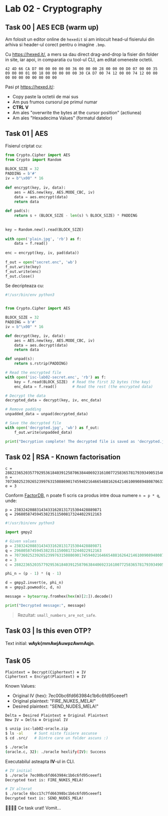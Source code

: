 # Lab 02 - Cryptography

## Task 00 | AES ECB (warm up)

Am folosit un editor online de `hexedit`
si am inlocuit head-ul fisierului din arhiva
si header-ul corect pentru o imagine `.bmp`.

Cu https://hexed.it/, a mers sa dau direct drag-and-drop
la fisier din folder in site, iar apoi, in comparatia cu tool-ul CLI,
am editat omeneste octetii.


```
42 4D 66 CA D7 00 00 00 00 00 36 00 00 00 28 00 00 00 D0 07 00 00 35 09 00 00 01 00 18 00 00 00 00 00 30 CA D7 00 74 12 00 00 74 12 00 00 00 00 00 00 00 00 00 00
```

Pasi pt https://hexed.it/:
- Copy paste la octetii de mai sus
- Am pus frumos cursorul pe primul numar 
- **CTRL V**
- Am ales "overwrite the bytes at the cursor position" (actiunea)
- Am ales "Hexadecima Values" (formatul datelor)



## Task 01 | AES

Fisierul criptat cu:

```py
from Crypto.Cipher import AES
from Crypto import Random
 
BLOCK_SIZE = 32
PADDING = b'#'
iv = b"\x00" * 16
 
def encrypt(key, iv, data):
    aes = AES.new(key, AES.MODE_CBC, iv)
    data = aes.encrypt(data)
    return data
 
def pad(s):
    return s + (BLOCK_SIZE - len(s) % BLOCK_SIZE) * PADDING 
 
 
key = Random.new().read(BLOCK_SIZE)
 
with open('plain.jpg', 'rb') as f:
    data = f.read()
 
enc = encrypt(key, iv, pad(data))
 
f_out = open("secret.enc", 'wb')
f_out.write(key)
f_out.write(enc)
f_out.close()
```


Se decripteaza cu:

```py
#!/usr/bin/env python3


from Crypto.Cipher import AES

BLOCK_SIZE = 32
PADDING = b'#'
iv = b"\x00" * 16

def decrypt(key, iv, data):
    aes = AES.new(key, AES.MODE_CBC, iv)
    data = aes.decrypt(data)
    return data

def unpad(s):
    return s.rstrip(PADDING)

# Read the encrypted file
with open('isc-lab02-secret.enc', 'rb') as f:
    key = f.read(BLOCK_SIZE)  # Read the first 32 bytes (the key)
    enc_data = f.read()       # Read the rest (the encrypted data)

# Decrypt the data
decrypted_data = decrypt(key, iv, enc_data)

# Remove padding
unpadded_data = unpad(decrypted_data)

# Save the decrypted file
with open('decrypted.jpg', 'wb') as f_out:
    f_out.write(unpadded_data)

print("Decryption complete! The decrypted file is saved as 'decrypted.jpg'.")
```



## Task 02 | RSA - Known factorisation



```
c = 28822365203577929536184039125870638440692316100772583657817939349051546473185
n = 70736025239265239976315088690174594021646654881626421461009089480870633400973
e = 3
```

Conform [FactorDB](https://factordb.com/),
n poate fi scris ca produs intre doua numere `n = p * q`, unde:
```
p = 238324208831434331628131715304428889871
q = 296805874594538235115008173244022912163
```


```py
#!/usr/bin/env python3

import gmpy2

# Given values
p = 238324208831434331628131715304428889871
q = 296805874594538235115008173244022912163
n = 70736025239265239976315088690174594021646654881626421461009089480870633400973
e = 3
c = 28822365203577929536184039125870638440692316100772583657817939349051546473185

phi_n = (p - 1) * (q - 1)

d = gmpy2.invert(e, phi_n)
m = gmpy2.powmod(c, d, n)

message = bytearray.fromhex(hex(m)[2:]).decode()

print("Decrypted message:", message)
```

> Rezultat: `small_numbers_are_not_safe`.


## Task 03 | Is this even OTP?

Text initial: **wAyk{mmAwjAuwpzAwmAqjn**.




## Task 05 

```
Plaintext = Decrypt(Ciphertext) ⊕ IV
Ciphertext = Encrypt(Plaintext) ⊕ IV
```



Known Values:
- Original IV (hex): 7ec00bc6fd663984c1b6c6fd95ceeef1
- Original plaintext: "FIRE_NUKES_MELA!"
- Desired plaintext: "SEND_NUDES_MELA!"

```
Delta = Desired Plaintext ⊕ Original Plaintext
New IV = Delta ⊕ Original IV

```

```sh
$ unzip isc-lab02-oracle.zip
$ ls -al     # Sunt niste fisiere ascunse
$ cd .src/   # Dintre care un folder ascuns :)
```


```sh
$ ./oracle 
(oracle.c, 32): ./oracle hexlify(IV): Success
```

Executabilul asteapta **IV**-ul in CLI.


```sh
# IV initial
$ ./oracle 7ec00bc6fd663984c1b6c6fd95ceeef1
Decrypted text is: FIRE_NUKES_MELA!
```

```sh
# IV alterat
$ ./oracle 6bcc17c7fd66398bc1b6c6fd95ceeef1
Decrypted text is: SEND_NUDES_MELA!
```


🤢🤢🤢🤢
Ce task urat! Vomit...

